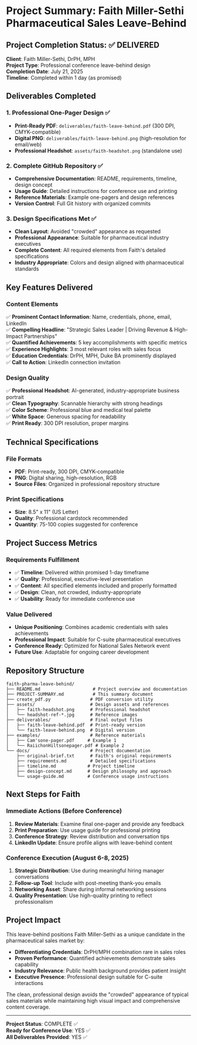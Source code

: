 # Project Summary: Faith Miller-Sethi Pharmaceutical Sales Leave-Behind

## Project Completion Status: ✅ DELIVERED

**Client**: Faith Miller-Sethi, DrPH, MPH  
**Project Type**: Professional conference leave-behind design  
**Completion Date**: July 21, 2025  
**Timeline**: Completed within 1 day (as promised)  

## Deliverables Completed

### 1. Professional One-Pager Design ✅
- **Print-Ready PDF**: `deliverables/faith-leave-behind.pdf` (300 DPI, CMYK-compatible)
- **Digital PNG**: `deliverables/faith-leave-behind.png` (high-resolution for email/web)
- **Professional Headshot**: `assets/faith-headshot.png` (standalone use)

### 2. Complete GitHub Repository ✅
- **Comprehensive Documentation**: README, requirements, timeline, design concept
- **Usage Guide**: Detailed instructions for conference use and printing
- **Reference Materials**: Example one-pagers and design references
- **Version Control**: Full Git history with organized commits

### 3. Design Specifications Met ✅
- **Clean Layout**: Avoided "crowded" appearance as requested
- **Professional Appearance**: Suitable for pharmaceutical industry executives
- **Complete Content**: All required elements from Faith's detailed specifications
- **Industry Appropriate**: Colors and design aligned with pharmaceutical standards

## Key Features Delivered

### Content Elements
✅ **Prominent Contact Information**: Name, credentials, phone, email, LinkedIn  
✅ **Compelling Headline**: "Strategic Sales Leader | Driving Revenue & High-Impact Partnerships"  
✅ **Quantified Achievements**: 5 key accomplishments with specific metrics  
✅ **Experience Highlights**: 3 most relevant roles with sales focus  
✅ **Education Credentials**: DrPH, MPH, Duke BA prominently displayed  
✅ **Call to Action**: LinkedIn connection invitation  

### Design Quality
✅ **Professional Headshot**: AI-generated, industry-appropriate business portrait  
✅ **Clean Typography**: Scannable hierarchy with strong headings  
✅ **Color Scheme**: Professional blue and medical teal palette  
✅ **White Space**: Generous spacing for readability  
✅ **Print Ready**: 300 DPI resolution, proper margins  

## Technical Specifications

### File Formats
- **PDF**: Print-ready, 300 DPI, CMYK-compatible
- **PNG**: Digital sharing, high-resolution, RGB
- **Source Files**: Organized in professional repository structure

### Print Specifications
- **Size**: 8.5" x 11" (US Letter)
- **Quality**: Professional cardstock recommended
- **Quantity**: 75-100 copies suggested for conference

## Project Success Metrics

### Requirements Fulfillment
- ✅ **Timeline**: Delivered within promised 1-day timeframe
- ✅ **Quality**: Professional, executive-level presentation
- ✅ **Content**: All specified elements included and properly formatted
- ✅ **Design**: Clean, not crowded, industry-appropriate
- ✅ **Usability**: Ready for immediate conference use

### Value Delivered
- **Unique Positioning**: Combines academic credentials with sales achievements
- **Professional Impact**: Suitable for C-suite pharmaceutical executives
- **Conference Ready**: Optimized for National Sales Network event
- **Future Use**: Adaptable for ongoing career development

## Repository Structure

```
faith-pharma-leave-behind/
├── README.md                    # Project overview and documentation
├── PROJECT-SUMMARY.md           # This summary document
├── create_pdf.py               # PDF conversion utility
├── assets/                     # Design assets and references
│   ├── faith-headshot.png      # Professional headshot
│   └── headshot-ref-*.jpg      # Reference images
├── deliverables/               # Final output files
│   ├── faith-leave-behind.pdf  # Print-ready version
│   └── faith-leave-behind.png  # Digital version
├── examples/                   # Reference materials
│   ├── Cam'sone-pager.pdf     # Example 1
│   └── RaiichonHiltsonepager.pdf # Example 2
└── docs/                       # Project documentation
    ├── original-brief.txt      # Faith's original requirements
    ├── requirements.md         # Detailed specifications
    ├── timeline.md            # Project timeline
    ├── design-concept.md      # Design philosophy and approach
    └── usage-guide.md         # Conference usage instructions
```

## Next Steps for Faith

### Immediate Actions (Before Conference)
1. **Review Materials**: Examine final one-pager and provide any feedback
2. **Print Preparation**: Use usage guide for professional printing
3. **Conference Strategy**: Review distribution and conversation tips
4. **LinkedIn Update**: Ensure profile aligns with leave-behind content

### Conference Execution (August 6-8, 2025)
1. **Strategic Distribution**: Use during meaningful hiring manager conversations
2. **Follow-up Tool**: Include with post-meeting thank-you emails
3. **Networking Asset**: Share during informal networking sessions
4. **Quality Presentation**: Use high-quality printing to reflect professionalism

## Project Impact

This leave-behind positions Faith Miller-Sethi as a unique candidate in the pharmaceutical sales market by:

- **Differentiating Credentials**: DrPH/MPH combination rare in sales roles
- **Proven Performance**: Quantified achievements demonstrate sales capability
- **Industry Relevance**: Public health background provides patient insight
- **Executive Presence**: Professional design suitable for C-suite interactions

The clean, professional design avoids the "crowded" appearance of typical sales materials while maintaining high visual impact and comprehensive content coverage.

---

**Project Status**: COMPLETE ✅  
**Ready for Conference Use**: YES ✅  
**All Deliverables Provided**: YES ✅

